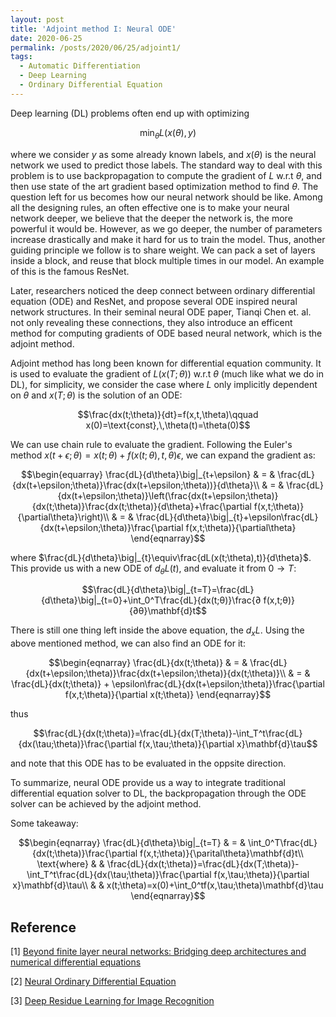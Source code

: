 ```yaml
---
layout: post
title: 'Adjoint method I: Neural ODE'
date: 2020-06-25
permalink: /posts/2020/06/25/adjoint1/
tags: 
  - Automatic Differentiation
  - Deep Learning
  - Ordinary Differential Equation
---
```


Deep learning (DL) problems often end up with optimizing

$$\min_{\theta}L(x(\theta), y)$$

where we consider $y$ as some already known labels, and $x(\theta)$ is the neural network we used to predict those labels. The standard way to deal with this problem is to use backpropagation to compute the gradient of $L$ w.r.t $\theta$, and then use state of the art gradient based optimization method to find $\theta$. The question left for us becomes how our neural network should be like. Among all the designing rules, an often effective one is to make your neural network deeper, we believe that the deeper the network is, the more powerful it would be. However, as we go deeper, the number of parameters increase drastically and make it hard for us to train the model. Thus, another guiding principle we follow is to share weight. We can pack a set of layers inside a block, and reuse that block multiple times in our model. An example of this is the famous ResNet. 

Later, researchers noticed the deep connect between ordinary differential equation (ODE) and ResNet, and propose several ODE inspired neural network structures. In their seminal neural ODE paper, Tianqi Chen et. al. not only revealing these connections, they also introduce an efficent method for computing gradients of ODE based neural network, which is the adjoint method.

Adjoint method has long been known for differential equation community. It is used to evaluate the gradient of $L(x(T;\theta))$ w.r.t $\theta$ (much like what we do in DL), for simplicity, we consider the case where $L$ only implicitly dependent on $\theta$ and $x(T;\theta)$ is the solution of an ODE:

$$\frac{dx(t;\theta)}{dt}=f(x,t,\theta)\qquad x(0)=\text{const},\,\theta(t)=\theta(0)$$


We can use chain rule to evaluate the gradient. Following the Euler's method $x(t+\epsilon;\theta)=x(t;\theta)+f(x(t;\theta),t,\theta)\epsilon$, we can expand the gradient as:

$$\begin{equarray}
\frac{dL}{d\theta}\big|_{t+\epsilon} & = & \frac{dL}{dx(t+\epsilon;\theta)}\frac{dx(t+\epsilon;\theta))}{d\theta}\\
& = & \frac{dL}{dx(t+\epsilon;\theta)}\left(\frac{dx(t+\epsilon;\theta)}{dx(t;\theta)}\frac{dx(t;\theta)}{d\theta}+\frac{\partial f(x,t;\theta)}{\partial\theta}\right)\\
& = & \frac{dL}{d\theta}\big|_{t}+\epsilon\frac{dL}{dx(t+\epsilon;\theta)}\frac{\partial f(x,t;\theta)}{\partial\theta}
\end{eqnarray}$$

where $\frac{dL}{d\theta}\big|_{t}\equiv\frac{dL(x(t;\theta),t)}{d\theta}$. This provide us with a new ODE of $d_{\theta}L(t)$, and evaluate it from $0\to T$:

$$\frac{dL}{d\theta}\big|_{t=T}=\frac{dL}{d\theta}\big|_{t=0}+\int_0^T\frac{dL}{dx(t;θ)}\frac{∂ f(x,t;θ)}{∂θ}\mathbf{d}t$$

There is still one thing left inside the above equation, the $d_xL$. Using the above mentioned method, we can also find an ODE for it:

$$\begin{eqnarray}
\frac{dL}{dx(t;\theta)} & = & \frac{dL}{dx(t+\epsilon;\theta)}\frac{dx(t+\epsilon;\theta)}{dx(t;\theta)}\\
& = &  \frac{dL}{dx(t;\theta)} + \epsilon\frac{dL}{dx(t+\epsilon;\theta)}\frac{\partial f(x,t;\theta)}{\partial x(t;\theta)}
\end{eqnarray}$$

thus

$$\frac{dL}{dx(t;\theta)}=\frac{dL}{dx(T;\theta)}-\int_T^t\frac{dL}{dx(\tau;\theta)}\frac{\partial f(x,\tau;\theta)}{\partial x}\mathbf{d}\tau$$

and note that this ODE has to be evaluated in the oppsite direction.

To summarize, neural ODE provide us a way to integrate traditional differential equation solver to DL, the backpropagation through the ODE solver can be achieved by the adjoint method. 

Some takeaway:

$$\begin{eqnarray}
\frac{dL}{d\theta}\big|_{t=T} & = & \int_0^T\frac{dL}{dx(t;\theta)}\frac{\partial f(x,t;\theta)}{\parital\theta}\mathbf{d}t\\
\text{where} & & \frac{dL}{dx(t;\theta)}=\frac{dL}{dx(T;\theta)}-\int_T^t\frac{dL}{dx(\tau;\theta)}\frac{\partial f(x,\tau;\theta)}{\partial x}\mathbf{d}\tau\\
& & x(t;\theta)=x(0)+\int_0^tf(x,\tau;\theta)\mathbf{d}\tau
\end{eqnarray}$$

## Reference
[1] [Beyond finite layer neural networks: Bridging deep architectures and numerical differential equations](https://arxiv.org/abs/1710.10121)

[2] [Neural Ordinary Differential Equation](https://arxiv.org/pdf/1806.07366.pdf)

[3] [Deep Residue Learning for Image Recognition](https://arxiv.org/pdf/1512.03385.pdf)

